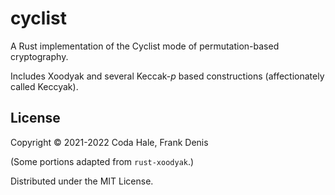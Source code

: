 # cyclist

A Rust implementation of the Cyclist mode of permutation-based cryptography.

Includes Xoodyak and several Keccak-_p_ based constructions (affectionately called Keccyak).

## License

Copyright © 2021-2022 Coda Hale, Frank Denis

(Some portions adapted from `rust-xoodyak`.)

Distributed under the MIT License.
